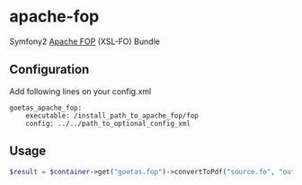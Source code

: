apache-fop
==========

Symfony2 [Apache FOP](http://xmlgraphics.apache.org/fop/) (XSL-FO)  Bundle

Configuration
--------------------

Add following lines on your config.xml
```
goetas_apache_fop:
    executable: /install_path_to_apache_fop/fop
    config: ../../path_to_optional_config_xml
```


Usage
--------------------

```php
$result = $container->get("goetas.fop")->convertToPdf("source.fo", "output.pdf");
```